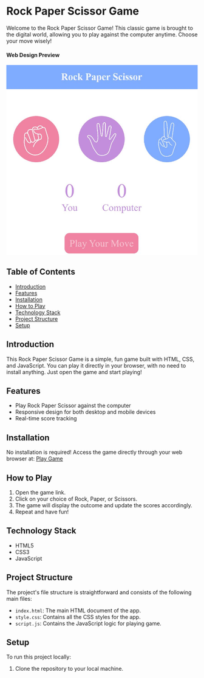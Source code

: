 # Rock Paper Scissor Game

Welcome to the Rock Paper Scissor Game! This classic game is brought to the digital world, allowing you to play against the computer anytime. Choose your move wisely!

#### Web Design Preview
![Weather API app](./images/preview_0.JPG)

## Table of Contents

- [Introduction](#introduction)
- [Features](#features)
- [Installation](#installation)
- [How to Play](#how-to-play)
- [Technology Stack](#technology-stack)
- [Project Structure](#project-structure)
- [Setup](#setup)


## Introduction

This Rock Paper Scissor Game is a simple, fun game built with HTML, CSS, and JavaScript. You can play it directly in your browser, with no need to install anything. Just open the game and start playing!

## Features

- Play Rock Paper Scissor against the computer
- Responsive design for both desktop and mobile devices
- Real-time score tracking

## Installation

No installation is required! Access the game directly through your web browser at: [Play Game](https://mehwishjbe.github.io/rock-paper-sciossor-game/)

## How to Play

1. Open the game link.
2. Click on your choice of Rock, Paper, or Scissors.
3. The game will display the outcome and update the scores accordingly.
4. Repeat and have fun!

## Technology Stack

- HTML5
- CSS3
- JavaScript

## Project Structure

The project's file structure is straightforward and consists of the following main files:

- `index.html`: The main HTML document of the app.
- `style.css`: Contains all the CSS styles for the app.
- `script.js`: Contains the JavaScript logic for playing game.


## Setup

To run this project locally:

1. Clone the repository to your local machine.
